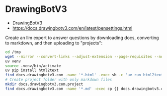 # DrawingBotV3

- [DrawingBotV3](https://docs.drawingbotv3.com/en/latest/index.html)
- https://docs.drawingbotv3.com/en/latest/pensettings.html

Create an llm expert to answer questions by downloading docs, converting to markdown, and then uploading to "projects":

```bash
cd /tmp
wget --mirror --convert-links --adjust-extension --page-requisites --no-parent https://docs.drawingbotv3.com/en/latest/
uv venv
source .venv/bin/activate
uv pip install html2text
find docs.drawingbotv3.com -name '*.html' -exec sh -c 'uv run html2text "{}" > "${0%.html}.md"' {} \;
# Create project folder with only markdown files
mkdir docs.drawingbotv3.com.project
find docs.drawingbotv3.com -name '*.md' -exec cp {} docs.drawingbotv3.com.project/ \;
```


